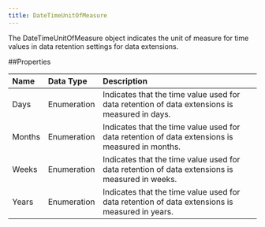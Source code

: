 ```yaml
---
title: DateTimeUnitOfMeasure
---
```

The DateTimeUnitOfMeasure object indicates the unit of measure for time values in data retention settings for data extensions.

##Properties
<table class="table table-hover"> <thead align="left"><tr><th>Name</th><th>Data Type</th><th>Description</th></tr></thead> <tbody><tr><td>Days</td><td>Enumeration</td><td>Indicates that the time value used for data retention of data extensions is measured in days.</td></tr><tr><td>Months</td><td>Enumeration</td><td>Indicates that the time value used for data retention of data extensions is measured in months.</td></tr><tr><td>Weeks</td><td>Enumeration</td><td>Indicates that the time value used for data retention of data extensions is measured in weeks.</td></tr><tr><td>Years</td><td>Enumeration</td><td>Indicates that the time value used for data retention of data extensions is measured in years.</td></tr></tbody></table>
